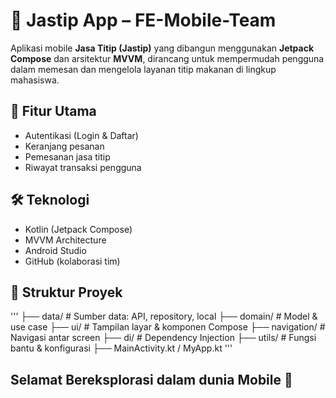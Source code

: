 # 📱 Jastip App – FE-Mobile-Team

Aplikasi mobile **Jasa Titip (Jastip)** yang dibangun menggunakan **Jetpack Compose** dan arsitektur **MVVM**, dirancang untuk mempermudah pengguna dalam memesan dan mengelola layanan titip makanan di lingkup mahasiswa.

## 🚀 Fitur Utama
- Autentikasi (Login & Daftar)
- Keranjang pesanan
- Pemesanan jasa titip
- Riwayat transaksi pengguna

## 🛠️ Teknologi
- Kotlin (Jetpack Compose)
- MVVM Architecture
- Android Studio
- GitHub (kolaborasi tim)
  
## 📂 Struktur Proyek
'''
├── data/ # Sumber data: API, repository, local
├── domain/ # Model & use case
├── ui/ # Tampilan layar & komponen Compose
├── navigation/ # Navigasi antar screen
├── di/ # Dependency Injection
├── utils/ # Fungsi bantu & konfigurasi
├── MainActivity.kt / MyApp.kt
'''

## Selamat Bereksplorasi dalam dunia Mobile 📱
